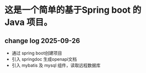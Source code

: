 # 这是一个简单的基于Spring boot 的 Java 项目。

## change log 2025-09-26
- 通过 spring boot创建项目
- 引入 springdoc 生成openapi文档
- 引入 mybatis 及 mysql 组件，读取远程数据库

